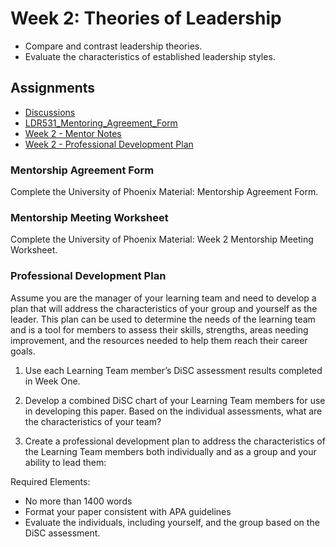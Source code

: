 # Week 2: Theories of Leadership

- Compare and contrast leadership theories.
- Evaluate the characteristics of established leadership styles.

## Assignments

- [Discussions](Discussions.md)
- [LDR531_Mentoring_Agreement_Form](LDR531_Mentoring_Agreement_Form.docx)
- [Week 2 - Mentor Notes](Week%202%20-%20Mentor%20Notes.docx)
- [Week 2 - Professional Development Plan](Week%202%20-%20Professional%20Development%20Plan.docx)

### Mentorship Agreement Form

Complete the University of Phoenix Material: Mentorship Agreement Form.

### Mentorship Meeting Worksheet

Complete the University of Phoenix Material: Week 2 Mentorship Meeting Worksheet.

### Professional Development Plan

Assume you are the manager of your learning team and need to develop a plan that will address the characteristics of your group and yourself as the leader. This plan can be used to determine the needs of the learning team and is a tool for members to assess their skills, strengths, areas needing improvement, and the resources needed to help them reach their career goals.

1. Use each Learning Team member’s DiSC assessment results completed in Week One.

2. Develop a combined DiSC chart of your Learning Team members for use in developing this paper. Based on the individual assessments, what are the characteristics of your team?

3. Create a professional development plan to address the characteristics of the Learning Team members both individually and as a group and your ability to lead them:

Required Elements:

- No more than 1400 words
- Format your paper consistent with APA guidelines
- Evaluate the individuals, including yourself, and the group based on the DiSC assessment.
